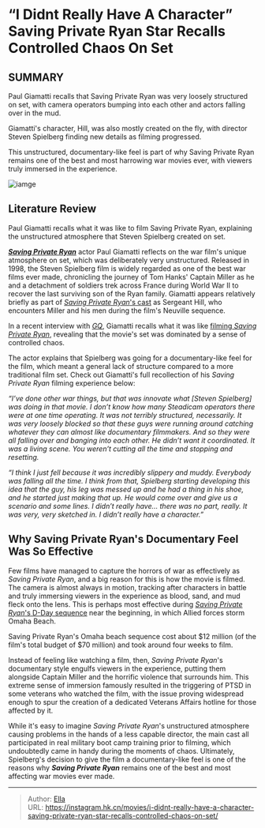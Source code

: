 # “I Didnt Really Have A Character” Saving Private Ryan Star Recalls Controlled Chaos On Set


## SUMMARY 



Paul Giamatti recalls that Saving Private Ryan was very loosely structured on set, with camera operators bumping into each other and actors falling over in the mud.

Giamatti&#39;s character, Hill, was also mostly created on the fly, with director Steven Spielberg finding new details as filming progressed.

This unstructured, documentary-like feel is part of why Saving Private Ryan remains one of the best and most harrowing war movies ever, with viewers truly immersed in the experience.



![iamge](https://static1.srcdn.com/wordpress/wp-content/uploads/2024/01/paul-giamatti-as-sergeant-hill-leaning-against-a-wall-in-saving-privater-ryan.jpg)

## Literature Review

Paul Giamatti recalls what it was like to film Saving Private Ryan, explaining the unstructured atmosphere that Steven Spielberg created on set.



[***Saving Private Ryan***](https://screenrant.com/tag/saving-private-ryan/) actor Paul Giamatti reflects on the war film&#39;s unique atmosphere on set, which was deliberately very unstructured. Released in 1998, the Steven Spielberg film is widely regarded as one of the best war films ever made, chronicling the journey of Tom Hanks&#39; Captain Miller as he and a detachment of soldiers trek across France during World War II to recover the last surviving son of the Ryan family. Giamatti appears relatively briefly as part of [*Saving Private Ryan*&#39;s cast](https://screenrant.com/saving-private-ryan-cast-cameo-actors-guide/) as Sergeant Hill, who encounters Miller and his men during the film&#39;s Neuville sequence.

In a recent interview with [*GQ*](https://www.youtube.com/watch?v=UzsjMwYJNgI&amp;ab_channel=GQ), Giamatti recalls what it was like [filming *Saving Private Ryan*](https://screenrant.com/saving-private-ryan-filming-locations-explained/), revealing that the movie&#39;s set was dominated by a sense of controlled chaos.

The actor explains that Spielberg was going for a documentary-like feel for the film, which meant a general lack of structure compared to a more traditional film set. Check out Giamatti&#39;s full recollection of his *Saving Private Ryan* filming experience below:



*“I’ve done other war things, but that was innovate what [Steven Spielberg] was doing in that movie. I don’t know how many Steadicam operators there were at one time operating. It was not terribly structured, necessarily. It was very loosely blocked so that these guys were running around catching whatever they can almost like documentary filmmakers. And so they were all falling over and banging into each other. He didn’t want it coordinated. It was a living scene. You weren’t cutting all the time and stopping and resetting.*

*“I think I just fell because it was incredibly slippery and muddy. Everybody was falling all the time. I think from that, Spielberg starting developing this idea that the guy, his leg was messed up and he had a thing in his shoe, and he started just making that up. He would come over and give us a scenario and some lines. I didn’t really have… there was no part, really. It was very, very sketched in. I didn’t really have a character.”*



## Why Saving Private Ryan&#39;s Documentary Feel Was So Effective

Few films have managed to capture the horrors of war as effectively as *Saving Private Ryan*, and a big reason for this is how the movie is filmed. The camera is almost always in motion, tracking after characters in battle and truly immersing viewers in the experience as blood, sand, and mud fleck onto the lens. This is perhaps most effective during [*Saving Private Ryan*&#39;s D-Day sequence](https://screenrant.com/saving-private-ryan-d-day-not-opening-scene/) near the beginning, in which Allied forces storm Omaha Beach.

Saving Private Ryan&#39;s Omaha beach sequence cost about $12 million (of the film&#39;s total budget of $70 million) and took around four weeks to film.

Instead of feeling like watching a film, then, *Saving Private Ryan*&#39;s documentary style engulfs viewers in the experience, putting them alongside Captain Miller and the horrific violence that surrounds him. This extreme sense of immersion famously resulted in the triggering of PTSD in some veterans who watched the film, with the issue proving widespread enough to spur the creation of a dedicated Veterans Affairs hotline for those affected by it.

While it&#39;s easy to imagine *Saving Private Ryan*&#39;s unstructured atmosphere causing problems in the hands of a less capable director, the main cast all participated in real military boot camp training prior to filming, which undoubtedly came in handy during the moments of chaos. Ultimately, Spielberg&#39;s decision to give the film a documentary-like feel is one of the reasons why ***Saving Private Ryan*** remains one of the best and most affecting war movies ever made.


---

> Author: [Ella](https://instagram.hk.cn/)  
> URL: https://instagram.hk.cn/movies/i-didnt-really-have-a-character-saving-private-ryan-star-recalls-controlled-chaos-on-set/  

